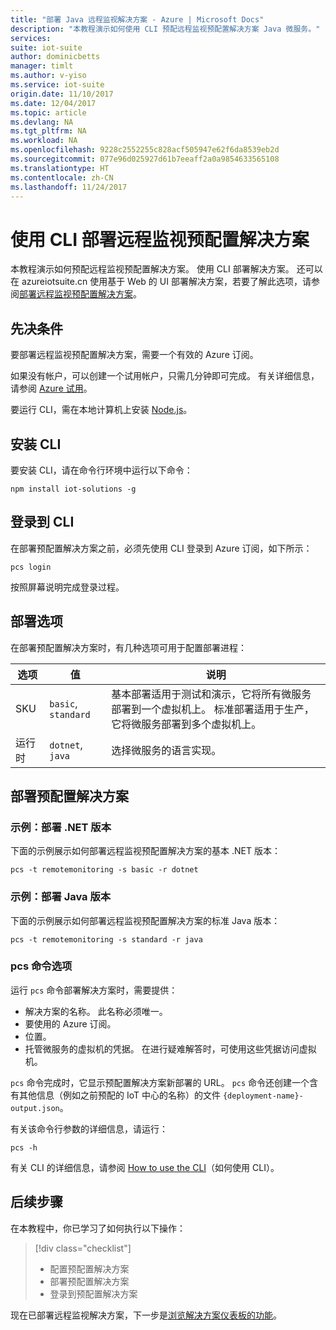 ```yaml
---
title: "部署 Java 远程监视解决方案 - Azure | Microsoft Docs"
description: "本教程演示如何使用 CLI 预配远程监视预配置解决方案 Java 微服务。"
services: 
suite: iot-suite
author: dominicbetts
manager: timlt
ms.author: v-yiso
ms.service: iot-suite
origin.date: 11/10/2017
ms.date: 12/04/2017
ms.topic: article
ms.devlang: NA
ms.tgt_pltfrm: NA
ms.workload: NA
ms.openlocfilehash: 9228c2552255c828acf505947e62f6da8539eb2d
ms.sourcegitcommit: 077e96d025927d61b7eeaff2a0a9854633565108
ms.translationtype: HT
ms.contentlocale: zh-CN
ms.lasthandoff: 11/24/2017
---
```

# <a name="deploy-the-remote-monitoring-preconfigured-solution-using-the-cli"></a>使用 CLI 部署远程监视预配置解决方案

本教程演示如何预配远程监视预配置解决方案。 使用 CLI 部署解决方案。 还可以在 azureiotsuite.cn 使用基于 Web 的 UI 部署解决方案，若要了解此选项，请参阅[部署远程监视预配置解决方案](iot-suite-remote-monitoring-deploy.md)。

## <a name="prerequisites"></a>先决条件

要部署远程监视预配置解决方案，需要一个有效的 Azure 订阅。

如果没有帐户，可以创建一个试用帐户，只需几分钟即可完成。 有关详细信息，请参阅 [Azure 试用](http://www.azure.cn/pricing/1rmb-trial/)。

要运行 CLI，需在本地计算机上安装 [Node.js](https://nodejs.org/)。

## <a name="install-the-cli"></a>安装 CLI

要安装 CLI，请在命令行环境中运行以下命令：

```cmd/sh
npm install iot-solutions -g
```

## <a name="sign-in-to-the-cli"></a>登录到 CLI

在部署预配置解决方案之前，必须先使用 CLI 登录到 Azure 订阅，如下所示：

```cmd/sh
pcs login
```

按照屏幕说明完成登录过程。

## <a name="deployment-options"></a>部署选项

在部署预配置解决方案时，有几种选项可用于配置部署进程：

| 选项 | 值 | 说明 |
| ------ | ------ | ----------- |
| SKU    | `basic`, `standard` | 基本部署适用于测试和演示，它将所有微服务部署到一个虚拟机上。 标准部署适用于生产，它将微服务部署到多个虚拟机上。 |
| 运行时 | `dotnet`, `java` | 选择微服务的语言实现。 |

## <a name="deploy-the-preconfigured-solution"></a>部署预配置解决方案

### <a name="example-deploy-net-version"></a>示例：部署 .NET 版本

下面的示例展示如何部署远程监视预配置解决方案的基本 .NET 版本：

```cmd/sh
pcs -t remotemonitoring -s basic -r dotnet
```

### <a name="example-deploy-java-version"></a>示例：部署 Java 版本

下面的示例展示如何部署远程监视预配置解决方案的标准 Java 版本：

```cmd/sh
pcs -t remotemonitoring -s standard -r java
```

### <a name="pcs-command-options"></a>pcs 命令选项

运行 `pcs` 命令部署解决方案时，需要提供：

- 解决方案的名称。 此名称必须唯一。
- 要使用的 Azure 订阅。
- 位置。
- 托管微服务的虚拟机的凭据。 在进行疑难解答时，可使用这些凭据访问虚拟机。

`pcs` 命令完成时，它显示预配置解决方案新部署的 URL。 `pcs` 命令还创建一个含有其他信息（例如之前预配的 IoT 中心的名称）的文件 `{deployment-name}-output.json`。

有关该命令行参数的详细信息，请运行：

```cmd/sh
pcs -h
```

有关 CLI 的详细信息，请参阅 [How to use the CLI](https://github.com/Azure/pcs-cli/blob/master/README.md)（如何使用 CLI）。

## <a name="next-steps"></a>后续步骤

在本教程中，你已学习了如何执行以下操作：

> [!div class="checklist"]
> * 配置预配置解决方案
> * 部署预配置解决方案
> * 登录到预配置解决方案

现在已部署远程监视解决方案，下一步是[浏览解决方案仪表板的功能](./iot-suite-remote-monitoring-deploy.md)。

<!-- Next tutorials in the sequence -->